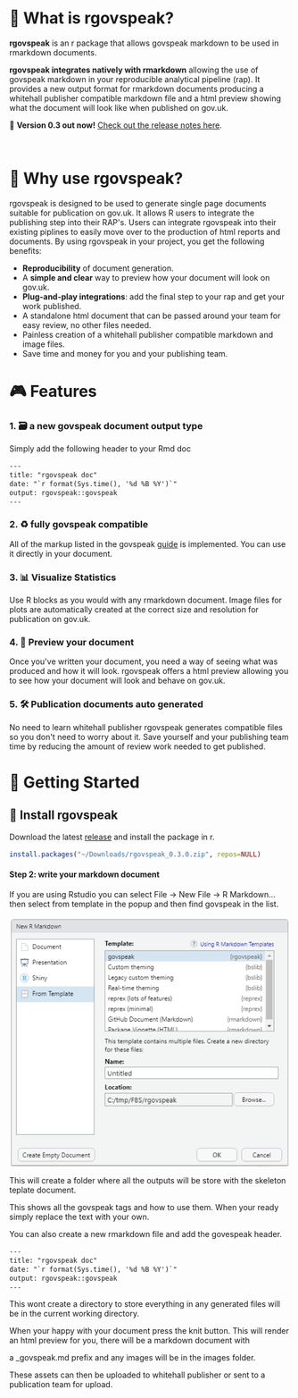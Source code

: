 # 👀 What is rgovspeak?

**rgovspeak** is an r package that allows govspeak markdown to be used in rmarkdown documents.

**rgovspeak integrates natively with rmarkdown** allowing the use of govspeak markdown in your reproducible analytical pipeline (rap). 
It provides a new output format for rmarkdown documents producing a whitehall publisher compatible markdown file and a html preview
showing what the document will look like when published on gov.uk.

🎉 **Version 0.3 out now!** [Check out the release notes here](https://github.com/Defra-Data-Science-Centre-of-Excellence/rgovspeak/releases/tag/v0.3).

<br>

# 🤖 Why use rgovspeak?

rgovspeak is designed to be used to generate single page documents suitable for publication on gov.uk. It allows R users to integrate the publishing step into their RAP's. Users can integrate rgovspeak into their existing piplines to easily move over to the production of html reports and documents. By using rgovspeak in your project, you get the following benefits:

- **Reproducibility** of document generation.
- A **simple and clear** way to preview how your document will look on gov.uk.
- **Plug-and-play integrations**: add the final step to your rap and get your work published.
- A standalone html document that can be passed around your team for easy review, no other files needed.
- Painless creation of a whitehall publisher compatible markdown and image files.
- Save time and money for you and your publishing team.

# 🎮 Features

### 1. 🗃 a new govspeak document output type
 
Simply add the following header to your Rmd doc

    ---
    title: "rgovspeak doc"
    date: "`r format(Sys.time(), '%d %B %Y')`"
    output: rgovspeak::govspeak
    ---

### 2. ♻️ fully govspeak compatible

All of the markup listed in the govspeak [guide](https://govspeak-preview.herokuapp.com/guide) is implemented. You can use it directly in
your document.

### 3. 📊 Visualize Statistics

Use R blocks as you would with any rmarkdown document. Image files for plots are automatically created at the correct size and resolution
for publication on gov.uk.

### 4. 🧐 Preview your document

Once you've written your document, you need a way of seeing what was produced and how it will look. rgovspeak offers a html preview allowing you to see how your document will look and behave on gov.uk.

### 5. 🛠 Publication documents auto generated

No need to learn whitehall publisher rgovspeak generates compatible files so you don't need to worry about it. Save yourself and your publishing team time by reducing the amount of review work needed to get published.

# 🤸 Getting Started

## 💾 Install rgovspeak

Download the latest [release](https://github.com/Defra-Data-Science-Centre-of-Excellence/rgovspeak/releases/tag/v0.3) and install
the package in r.

```r
install.packages("~/Downloads/rgovspeak_0.3.0.zip", repos=NULL)
```

#### Step 2: write your markdown document
If you are using Rstudio you can select File -> New File -> R Markdown... then select from template in the popup and then find govspeak in 
the list.

![](rstudio.png)

This will create a folder where all the outputs will be store with the skeleton teplate document.

This shows all the govspeak tags and how to use them. When your ready simply replace the text with your own.

You can also create a new rmarkdown file and add the govespeak header.

    ---
    title: "rgovspeak doc"
    date: "`r format(Sys.time(), '%d %B %Y')`"
    output: rgovspeak::govspeak
    ---

This wont create a directory to store everything in any generated files will be in the current working directory.

When your happy with your document press the knit button. This will render an html preview for you, there will be a markdown document with

a _govspeak.md prefix and any images will be in the images folder. 


These assets can then be uploaded to whitehall publisher or sent to a publication team for upload.
